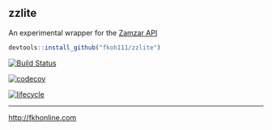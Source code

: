 ## zzlite  

An experimental wrapper for the [Zamzar API](https://www.zamzar.com/)  

```r
devtools::install_github("fkoh111/zzlite")
```

[![Build Status](https://travis-ci.com/fkoh111/zzlite.svg?branch=develop)](https://travis-ci.com/fkoh111/zzlite)  

[![codecov](https://codecov.io/gh/fkoh111/zzlite/branch/develop/graph/badge.svg)](https://codecov.io/gh/fkoh111/zzlite)  

[![lifecycle](https://img.shields.io/badge/lifecycle-experimental-orange.svg)](https://www.tidyverse.org/lifecycle/#experimental)  


---

http://fkhonline.com

